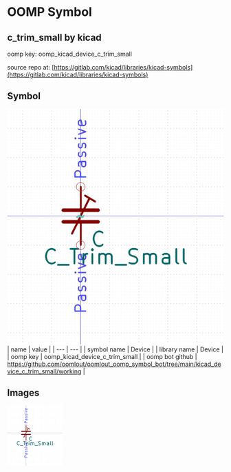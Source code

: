 # OOMP Symbol  
## c_trim_small  by kicad  
  
oomp key: oomp_kicad_device_c_trim_small  
  
source repo at: [https://gitlab.com/kicad/libraries/kicad-symbols](https://gitlab.com/kicad/libraries/kicad-symbols)  
## Symbol  
  
[![working.png](working_600.png)](working.png)  
| name | value | 
| --- | --- | 
| symbol name | Device | 
| library name | Device | 
| oomp key | oomp_kicad_device_c_trim_small | 
| oomp bot github | https://github.com/oomlout/oomlout_oomp_symbol_bot/tree/main/kicad_device_c_trim_small/working | 
## Images  
  
[![working.png](working_140.png)](working.png)  

